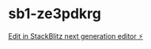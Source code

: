 # sb1-ze3pdkrg

[Edit in StackBlitz next generation editor ⚡️](https://stackblitz.com/~/github.com/iampreetdave/sb1-ze3pdkrg)